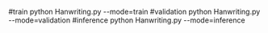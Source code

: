 #train
python Hanwriting.py --mode=train
#validation
python Hanwriting.py --mode=validation
#inference
python Hanwriting.py --mode=inference
